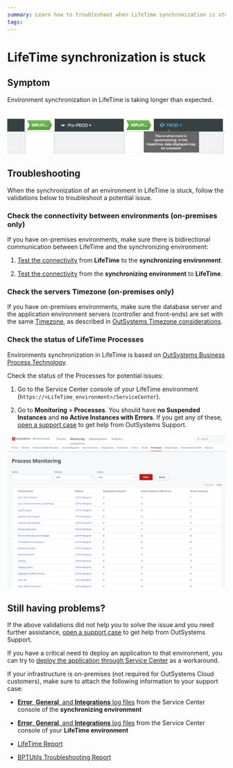 ```yaml
---
summary: Learn how to troubleshoot when LifeTime synchronization is stuck.
tags:
---
```

# LifeTime synchronization is stuck

## Symptom

Environment synchronization in LifeTime is taking longer than expected.

![](images/lifetime-sync-stuck-1.png)

## Troubleshooting

When the synchronization of an environment in LifeTime is stuck, follow the validations below to troubleshoot a potential issue.

### Check the connectivity between environments (on-premises only)

If you have on-premises environments, make sure there is bidirectional communication between LifeTime and the synchronizing environment:

1. [Test the connectivity](../test-env-connectivity.md) from **LifeTime** to the **synchronizing environment**.

1. [Test the connectivity](../test-env-connectivity.md) from the **synchronizing environment** to **LifeTime**.

### Check the servers Timezone (on-premises only)

If you have on-premises environments, make sure the database server and the application environment servers (controller and front-ends) are set with the same [Timezone](https://support.microsoft.com/en-us/help/4026213/windows-how-to-set-your-time-and-time-zone), as described in [OutSystems Timezone considerations](https://success.outsystems.com/Support/Enterprise_Customers/Maintenance_and_Operations/Timezone_considerations_in_the_OutSystems_Platform).

### Check the status of LifeTime Processes

Environments synchronization in LifeTime is based on [OutSystems Business Process Technology](https://success.outsystems.com/Documentation/11/Developing_an_Application/Use_Processes_(BPT)).

Check the status of the Processes for potential issues:

1. Go to the Service Center console of your LifeTime environment (`https://<LifeTime_environment>/ServiceCenter`).

1. Go to **Monitoring** » **Processes**. You should have **no Suspended Instances** and **no Active Instances with Errors**. If you get any of these, [open a support case](https://www.outsystems.com/SupportPortal/CaseOpen/) to get help from OutSystems Support.

![LifeTime Process Monitor](images/lifetime-process-monitor-sc.png?width=1000)

## Still having problems?

If the above validations did not help you to solve the issue and you need further assistance, [open a support case](https://www.outsystems.com/SupportPortal/CaseOpen/) to get help from OutSystems Support.

If you have a critical need to deploy an application to that environment, you can try to [deploy the application through Service Center](../deploy-apps-sc.md) as a workaround.

<div class="style-wrap internal_info" if="user.groups['OutSystems']" markdown="1">

If your infrastructure is on-premises (not required for OutSystems Cloud customers), make sure to attach the following information to your support case:

* [**Error**, **General**, and **Integrations** log files](../get-logs.md#runtime-logs) from the Service Center console of the **synchronizing environment**

* [**Error**, **General**, and **Integrations** log files](../get-logs.md#runtime-logs) from the Service Center console of your **LifeTime environment**

* [LifeTime Report](../get-logs.md#lifetime-report)

* [BPTUtils Troubleshooting Report](../get-logs.md#get-bptutils-troubleshooting-report)

</div>
